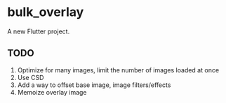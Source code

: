 # bulk_overlay

A new Flutter project.

## TODO
1. Optimize for many images, limit the number of images loaded at once
2. Use CSD
3. Add a way to offset base image, image filters/effects
4. Memoize overlay image
